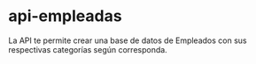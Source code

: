 # api-empleadas
La API te permite crear una base de datos de Empleados con sus respectivas categorías según corresponda.
